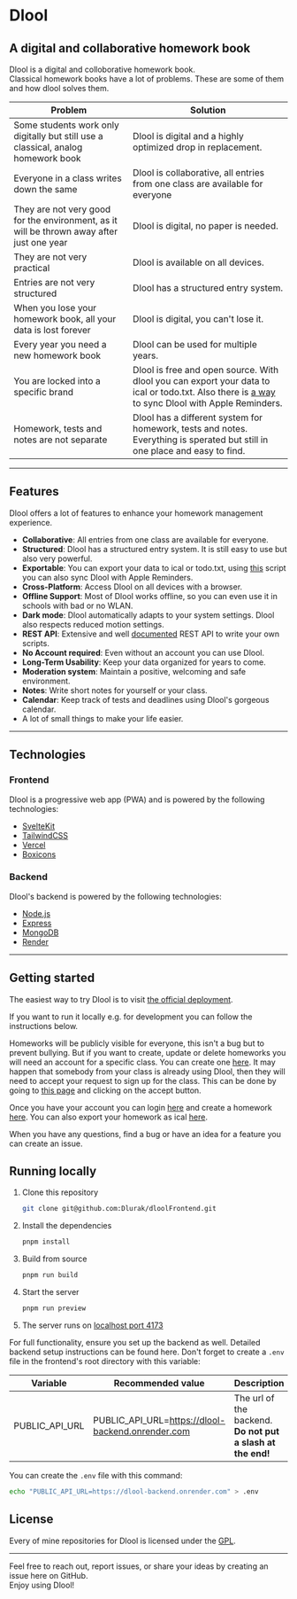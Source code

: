 # Dlool

## A digital and collaborative homework book

Dlool is a digital and colloborative homework book.  
Classical homework books have a lot of problems. These are some of them and how dlool solves them.

| Problem                                                                                   | Solution                                                                                                                                                                                                                    |
| ----------------------------------------------------------------------------------------- | --------------------------------------------------------------------------------------------------------------------------------------------------------------------------------------------------------------------------- |
| Some students work only digitally but still use a classical, analog homework book         | Dlool is digital and a highly optimized drop in replacement.                                                                                                                                                                |
| Everyone in a class writes down the same                                                  | Dlool is collaborative, all entries from one class are available for everyone                                                                                                                                               |
| They are not very good for the environment, as it will be thrown away after just one year | Dlool is digital, no paper is needed.                                                                                                                                                                                       |
| They are not very practical                                                               | Dlool is available on all devices.                                                                                                                                                                                          |
| Entries are not very structured                                                           | Dlool has a structured entry system.                                                                                                                                                                                        |
| When you lose your homework book, all your data is lost forever                           | Dlool is digital, you can't lose it.                                                                                                                                                                                        |
| Every year you need a new homework book                                                   | Dlool can be used for multiple years.                                                                                                                                                                                       |
| You are locked into a specific brand                                                      | Dlool is free and open source. With dlool you can export your data to ical or todo.txt. Also there is [a way](https://github.com/Dlurak/dlool-scriptable/blob/main/reminders/README.md) to sync Dlool with Apple Reminders. |
| Homework, tests and notes are not separate                                                | Dlool has a different system for homework, tests and notes. Everything is sperated but still in one place and easy to find.                                                                                                 |

---

## Features

Dlool offers a lot of features to enhance your homework management experience.

- **Collaborative**: All entries from one class are available for everyone.
- **Structured**: Dlool has a structured entry system. It is still easy to use but also very powerful.
- **Exportable**: You can export your data to ical or todo.txt,
  using [this](https://github.com/Dlurak/dlool-scriptable/blob/main/reminders/README.md) script you can also sync Dlool with Apple Reminders.
- **Cross-Platform**: Access Dlool on all devices with a browser.
- **Offline Support**: Most of Dlool works offline, so you can even use it in schools with bad or no WLAN.
- **Dark mode**: Dlool automatically adapts to your system settings. Dlool also respects reduced motion settings.
- **REST API**: Extensive and well [documented](https://dlurak.github.io/dloolBackend/) REST API to write your own scripts.
- **No Account required**: Even without an account you can use Dlool.
- **Long-Term Usability**: Keep your data organized for years to come.
- **Moderation system**: Maintain a positive, welcoming and safe environment.
- **Notes**: Write short notes for yourself or your class.
- **Calendar**: Keep track of tests and deadlines using Dlool's gorgeous calendar.
- A lot of small things to make your life easier.

---

## Technologies

### Frontend

Dlool is a progressive web app (PWA) and is powered by the following technologies:

- [SvelteKit](https://kit.svelte.dev/)
- [TailwindCSS](https://tailwindcss.com/)
- [Vercel](https://vercel.com/)
- [Boxicons](https://boxicons.com/)

### Backend

Dlool's backend is powered by the following technologies:

- [Node.js](https://nodejs.org/)
- [Express](https://expressjs.com/)
- [MongoDB](https://www.mongodb.com/)
- [Render](https://render.com/)

---

## Getting started

The easiest way to try Dlool is to visit [the official deployment](https://dlool-frontend.vercel.app/).

If you want to run it locally e.g. for development you can follow the instructions below.

Homeworks will be publicly visible for everyone, this isn't a bug but to prevent bullying. But if you want to create, update or delete homeworks you will need an account for a specific class. You can create one [here](https://dlool-frontend.vercel.app/register). It may happen that somebody from your class is already using Dlool, then they will need to accept your request to sign up for the class. This can be done by going to [this page](https://dlool-frontend.vercel.app/requests/list) and clicking on the accept button.

Once you have your account you can login [here](https://dlool-frontend.vercel.app/login) and create a homework [here](https://dlool-frontend.vercel.app/homework/). You can also export your homework as ical [here](https://dlool-frontend.vercel.app/tricks#ical).

When you have any questions, find a bug or have an idea for a feature you can create an issue.

## Running locally

1. Clone this repository

   ```bash
   git clone git@github.com:Dlurak/dloolFrontend.git
   ```

2. Install the dependencies

   ```bash
   pnpm install
   ```

3. Build from source

   ```bash
   pnpm run build
   ```

4. Start the server

   ```bash
   pnpm run preview
   ```

5. The server runs on [localhost port 4173](http://localhost:4173)

For full functionality, ensure you set up the backend as well. Detailed backend setup instructions can be found here. Don't forget to create a `.env` file in the frontend's root directory with this variable:

| Variable       | Recommended value                                 | Description                                                |
| -------------- | ------------------------------------------------- | ---------------------------------------------------------- |
| PUBLIC_API_URL | PUBLIC_API_URL=https://dlool-backend.onrender.com | The url of the backend. **Do not put a slash at the end!** |

You can create the `.env` file with this command:

```bash
echo "PUBLIC_API_URL=https://dlool-backend.onrender.com" > .env
```

## License

Every of mine repositories for Dlool is licensed under the [GPL](/LICENSE).

---

Feel free to reach out, report issues, or share your ideas by creating an issue here on GitHub.  
Enjoy using Dlool!
